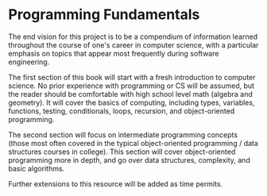 # Programming Fundamentals

The end vision for this project is to be a compendium of information learned
throughout the course of one's career in computer science, with a particular
emphasis on topics that appear most frequently during software engineering.

The first section of this book will start with a fresh introduction to
computer science. No prior experience with programming or CS will be assumed,
but the reader should be comfortable with high school level math (algebra and
geometry). It will cover the basics of computing, including types, variables,
functions, testing, conditionals, loops, recursion, and object-oriented programming.

The second section will focus on intermediate programming concepts (those most
often covered in the typical object-oriented programming / data structures
courses in college). This section will cover object-oriented programming
more in depth, and go over data structures, complexity, and basic algorithms.

Further extensions to this resource will be added as time permits.